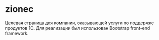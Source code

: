 # zionec
Целевая страница для компании, оказывающей услуги по поддержке продуктов 1С.
Для реализации был использован Bootstrap front-end framework.
